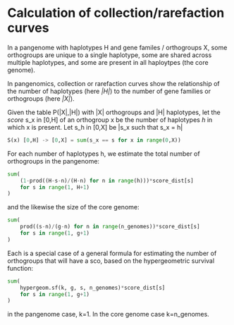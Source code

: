 # Calculation of collection/rarefaction curves

In a pangenome with haplotypes H and gene familes / orthogroups X, some orthogroups are unique to a single haplotype, some are shared across multiple haplotypes, and some are present in all haploytpes (the core genome). 

In pangenomics, collection or rarefaction curves show the relationship of the number of haplotypes (here *|H|*) to the number of gene families or orthogroups (here *|X|*). 

Given the table P(|X|,|H|) with |X| orthogroups and |H| haplotypes, let the _score_ s_x in [0,H] of an orthogroup x be the number of haplotypes *h* in which x is present. Let s_h in [0,X] be |s_x such that s_x = h| 

```python
S(x) [0,H] -> [0,X] = sum(s_x == s for x in range(0,X))
```

For each number of haplotypes h, we estimate the total number of orthogroups in the pangenome:
```python
sum(
    (1-prod((H-s-n)/(H-n) for n in range(h)))*score_dist[s]
    for s in range(1, H+1)
)
```
and the likewise the size of the core genome:
```python
sum(
    prod((s-n)/(g-n) for n in range(n_genomes))*score_dist[s]
    for s in range(1, g+1)
)
```

Each is a special case of a general formula for estimating the number of orthogroups that will have a sco, based on the hypergeometric survival function:
```python
sum(
    hypergeom.sf(k, g, s, n_genomes)*score_dist[s]
    for s in range(1, g+1)
)
```
in the pangenome case, k=1. In the core genome case k=n_genomes.
